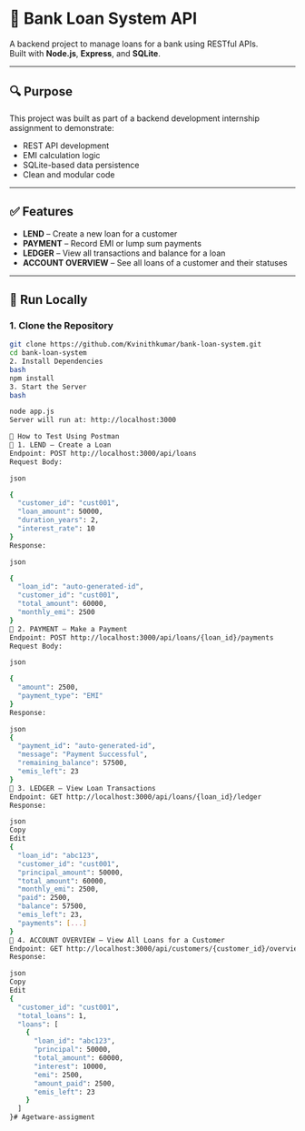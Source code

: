 # 💼 Bank Loan System API

A backend project to manage loans for a bank using RESTful APIs.  
Built with **Node.js**, **Express**, and **SQLite**.

---

## 🔍 Purpose

This project was built as part of a backend development internship assignment to demonstrate:

- REST API development
- EMI calculation logic
- SQLite-based data persistence
- Clean and modular code

---

## ✅ Features

- **LEND** – Create a new loan for a customer
- **PAYMENT** – Record EMI or lump sum payments
- **LEDGER** – View all transactions and balance for a loan
- **ACCOUNT OVERVIEW** – See all loans of a customer and their statuses

---

## 🚀 Run Locally

### 1. Clone the Repository
```bash
git clone https://github.com/Kvinithkumar/bank-loan-system.git
cd bank-loan-system
2. Install Dependencies
bash
npm install
3. Start the Server
bash

node app.js
Server will run at: http://localhost:3000

📮 How to Test Using Postman
🔹 1. LEND – Create a Loan
Endpoint: POST http://localhost:3000/api/loans
Request Body:

json

{
  "customer_id": "cust001",
  "loan_amount": 50000,
  "duration_years": 2,
  "interest_rate": 10
}
Response:

json

{
  "loan_id": "auto-generated-id",
  "customer_id": "cust001",
  "total_amount": 60000,
  "monthly_emi": 2500
}
🔹 2. PAYMENT – Make a Payment
Endpoint: POST http://localhost:3000/api/loans/{loan_id}/payments
Request Body:

json

{
  "amount": 2500,
  "payment_type": "EMI"
}
Response:

json
{
  "payment_id": "auto-generated-id",
  "message": "Payment Successful",
  "remaining_balance": 57500,
  "emis_left": 23
}
🔹 3. LEDGER – View Loan Transactions
Endpoint: GET http://localhost:3000/api/loans/{loan_id}/ledger
Response:

json
Copy
Edit
{
  "loan_id": "abc123",
  "customer_id": "cust001",
  "principal_amount": 50000,
  "total_amount": 60000,
  "monthly_emi": 2500,
  "paid": 2500,
  "balance": 57500,
  "emis_left": 23,
  "payments": [...]
}
🔹 4. ACCOUNT OVERVIEW – View All Loans for a Customer
Endpoint: GET http://localhost:3000/api/customers/{customer_id}/overview
Response:

json
Copy
Edit
{
  "customer_id": "cust001",
  "total_loans": 1,
  "loans": [
    {
      "loan_id": "abc123",
      "principal": 50000,
      "total_amount": 60000,
      "interest": 10000,
      "emi": 2500,
      "amount_paid": 2500,
      "emis_left": 23
    }
  ]
}#   A g e t w a r e - a s s i g m e n t  
 